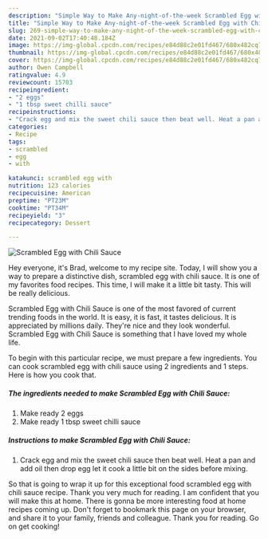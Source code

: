 ```yaml
---
description: "Simple Way to Make Any-night-of-the-week Scrambled Egg with Chili Sauce"
title: "Simple Way to Make Any-night-of-the-week Scrambled Egg with Chili Sauce"
slug: 269-simple-way-to-make-any-night-of-the-week-scrambled-egg-with-chili-sauce
date: 2021-09-02T17:40:48.184Z
image: https://img-global.cpcdn.com/recipes/e84d88c2e01fd467/680x482cq70/scrambled-egg-with-chili-sauce-recipe-main-photo.jpg
thumbnail: https://img-global.cpcdn.com/recipes/e84d88c2e01fd467/680x482cq70/scrambled-egg-with-chili-sauce-recipe-main-photo.jpg
cover: https://img-global.cpcdn.com/recipes/e84d88c2e01fd467/680x482cq70/scrambled-egg-with-chili-sauce-recipe-main-photo.jpg
author: Owen Campbell
ratingvalue: 4.9
reviewcount: 15703
recipeingredient:
- "2 eggs"
- "1 tbsp sweet chilli sauce"
recipeinstructions:
- "Crack egg and mix the sweet chili sauce then beat well. Heat a pan and add oil then drop egg let it cook a little bit on the sides before mixing."
categories:
- Recipe
tags:
- scrambled
- egg
- with

katakunci: scrambled egg with 
nutrition: 123 calories
recipecuisine: American
preptime: "PT23M"
cooktime: "PT34M"
recipeyield: "3"
recipecategory: Dessert

---
```



![Scrambled Egg with Chili Sauce](https://img-global.cpcdn.com/recipes/e84d88c2e01fd467/680x482cq70/scrambled-egg-with-chili-sauce-recipe-main-photo.jpg)

Hey everyone, it's Brad, welcome to my recipe site. Today, I will show you a way to prepare a distinctive dish, scrambled egg with chili sauce. It is one of my favorites food recipes. This time, I will make it a little bit tasty. This will be really delicious.

Scrambled Egg with Chili Sauce is one of the most favored of current trending foods in the world. It is easy, it is fast, it tastes delicious. It is appreciated by millions daily. They're nice and they look wonderful. Scrambled Egg with Chili Sauce is something that I have loved my whole life.




To begin with this particular recipe, we must prepare a few ingredients. You can cook scrambled egg with chili sauce using 2 ingredients and 1 steps. Here is how you cook that.

<!--inarticleads1-->

##### The ingredients needed to make Scrambled Egg with Chili Sauce:

1. Make ready 2 eggs
1. Make ready 1 tbsp sweet chilli sauce




<!--inarticleads2-->

##### Instructions to make Scrambled Egg with Chili Sauce:

1. Crack egg and mix the sweet chili sauce then beat well. Heat a pan and add oil then drop egg let it cook a little bit on the sides before mixing.




So that is going to wrap it up for this exceptional food scrambled egg with chili sauce recipe. Thank you very much for reading. I am confident that you will make this at home. There is gonna be more interesting food at home recipes coming up. Don't forget to bookmark this page on your browser, and share it to your family, friends and colleague. Thank you for reading. Go on get cooking!
